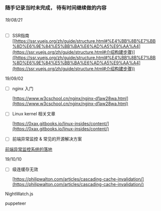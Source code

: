 ### 随手记录当时未完成， 待有时间继续做的内容



###### 19/08/21

- [ ] SSR指南[[https://ssr.vuejs.org/zh/guide/structure.html#%E4%BB%8B%E7%BB%8D%E6%9E%84%E5%BB%BA%E6%AD%A5%E9%AA%A4](https://ssr.vuejs.org/zh/guide/structure.html#介绍构建步骤)]([https://ssr.vuejs.org/zh/guide/structure.html#%E4%BB%8B%E7%BB%8D%E6%9E%84%E5%BB%BA%E6%AD%A5%E9%AA%A4](https://ssr.vuejs.org/zh/guide/structure.html#介绍构建步骤))



19/09/02

- [ ] nginx 入门

  [https://www.w3cschool.cn/nginx/nginx-d1aw28wa.html](https://www.w3cschool.cn/nginx/nginx-d1aw28wa.html)

- [ ] Linux kernel 相关文章

  [https://0xax.gitbooks.io/linux-insides/content/](https://0xax.gitbooks.io/linux-insides/content/)





- [ ] 前端异常监控 & 常见的开源解决方案

[前端异常监控系统的落地](https://zhuanlan.zhihu.com/p/26085642)



19/10/10

- [ ] 级连缓存无效

  [https://philipwalton.com/articles/cascading-cache-invalidation/](https://philipwalton.com/articles/cascading-cache-invalidation/)



NightWatch.js

puppeteer
